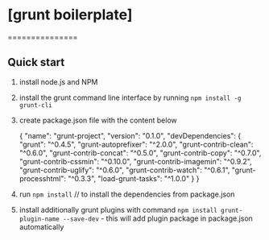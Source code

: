 # [grunt boilerplate]
===============

## Quick start

1. install node.js and NPM
2. install the grunt command line interface by running `npm install -g grunt-cli`    
3. create package.json file with the content below

    {
        "name": "grunt-project",
        "version": "0.1.0",
        "devDependencies": {
            "grunt": "^0.4.5",
            "grunt-autoprefixer": "^2.0.0",
            "grunt-contrib-clean": "^0.6.0",
            "grunt-contrib-concat": "^0.5.0",
            "grunt-contrib-copy": "^0.7.0",
            "grunt-contrib-cssmin": "^0.10.0",
            "grunt-contrib-imagemin": "^0.9.2",
            "grunt-contrib-uglify": "^0.6.0",
            "grunt-contrib-watch": "^0.6.1",
            "grunt-processhtml": "^0.3.3",
            "load-grunt-tasks": "^1.0.0"
        }
    }

4. run `npm install` // to install the dependencies from package.json
5. install additionally grunt plugins with command `npm install grunt-plugin-name --save-dev` - this will add plugin package in package.json automatically    